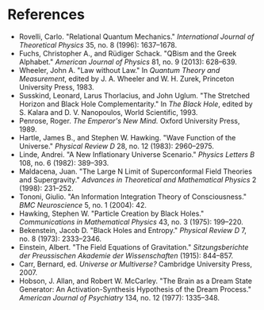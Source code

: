 # References

- <a id="rovelli1996"></a>Rovelli, Carlo. "Relational Quantum Mechanics." *International Journal of Theoretical Physics* 35, no. 8 (1996): 1637–1678.
- <a id="fuchs2013"></a>Fuchs, Christopher A., and Rüdiger Schack. "QBism and the Greek Alphabet." *American Journal of Physics* 81, no. 9 (2013): 628–639.
- <a id="wheeler1983"></a>Wheeler, John A. "Law without Law." In *Quantum Theory and Measurement*, edited by J. A. Wheeler and W. H. Zurek, Princeton University Press, 1983.
- <a id="susskind1993"></a>Susskind, Leonard, Larus Thorlacius, and John Uglum. "The Stretched Horizon and Black Hole Complementarity." In *The Black Hole*, edited by S. Kalara and D. V. Nanopoulos, World Scientific, 1993.
- <a id="penrose1989"></a>Penrose, Roger. *The Emperor's New Mind.* Oxford University Press, 1989.
- <a id="hartlehawking1983"></a>Hartle, James B., and Stephen W. Hawking. "Wave Function of the Universe." *Physical Review D* 28, no. 12 (1983): 2960–2975.
- <a id="linde1982"></a>Linde, Andrei. "A New Inflationary Universe Scenario." *Physics Letters B* 108, no. 6 (1982): 389–393.
- <a id="maldacena1998"></a>Maldacena, Juan. "The Large N Limit of Superconformal Field Theories and Supergravity." *Advances in Theoretical and Mathematical Physics* 2 (1998): 231–252.
- <a id="tononi2004"></a>Tononi, Giulio. "An Information Integration Theory of Consciousness." *BMC Neuroscience* 5, no. 1 (2004): 42.
- <a id="hawking1975"></a>Hawking, Stephen W. "Particle Creation by Black Holes." *Communications in Mathematical Physics* 43, no. 3 (1975): 199–220.
- <a id="bekenstein1973"></a>Bekenstein, Jacob D. "Black Holes and Entropy." *Physical Review D* 7, no. 8 (1973): 2333–2346.
- <a id="einstein1915"></a>Einstein, Albert. "The Field Equations of Gravitation." *Sitzungsberichte der Preussischen Akademie der Wissenschaften* (1915): 844–857.
- <a id="carr2007"></a>Carr, Bernard, ed. *Universe or Multiverse?* Cambridge University Press, 2007.
- <a id="hobson1977"></a>Hobson, J. Allan, and Robert W. McCarley. "The Brain as a Dream State Generator: An Activation-Synthesis Hypothesis of the Dream Process." *American Journal of Psychiatry* 134, no. 12 (1977): 1335–348.
